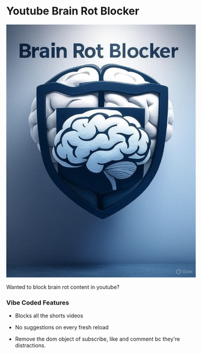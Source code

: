 # Youtube Brain Rot Blocker 

![Brain Rot Blocker](./image.jpg)

Wanted to block brain rot content in youtube?

### Vibe Coded Features 

* Blocks all the shorts videos

* No suggestions on every fresh reload 

* Remove the dom object of subscribe, like and comment bc they're distractions.


